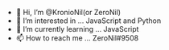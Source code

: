 - 👋 Hi, I’m @KronioNil(or ZeroNil)
- 👀 I’m interested in ... JavaScript and Python
- 🌱 I’m currently learning ... JavaScript
- 📫 How to reach me ... ZeroNil#9508
